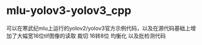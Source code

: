 # mlu-yolov3-yolov3_cpp
可以在寒武纪mlu上运行的yolov2/yolov3官方示例代码，以及在源代码基础上增加了大幅宽16位tif图像的读取 裁切 16转8位 均衡化 以及批检测代码
